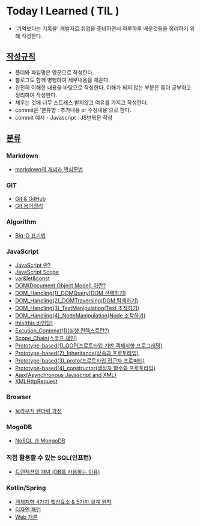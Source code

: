 # Today I Learned ( TIL )

- '기억보다는 기록을' 개발자로 취업을 준비하면서 하루하루 배운것들을 정리하기 위해 작성한다.



## <u>작성규칙</u>

- 폴더와 파일명은 영문으로 작성한다.
- 블로그도 함께 병행하여 세부내용을 채운다.
- 완전히 이해한 내용을 바탕으로 작성한다. 이해가 되지 않는 부분은 좀더 공부하고 정리하여 작성한다.
- 채우는 것에 너무 스트레스 받지않고 여유를 가지고 작성한다.
- commit은 '분류명 : 추가내용 or 수정내용'으로 한다.
- commit 예시 - Javascript : JS반복문 작성



## <u>분류</u>
### Markdown
- [markdown의 개념과 핵심문법](./Markdown/markdown.md)

### GIT
- [Git & GitHub](./Git/Git&GitHub.md)
- [Git 용어정리](./Git/GitTerminology)

### Algorithm
- [Big-O 표기법](./Algorithm/Big-O.md)

### JavaScript
- [JavaScript 란?](./JavaScript/JavaScript.md)
- [JavaScript Scope](./JavaScript/JavaScript_Scope.md)
- [var&let&const](./JavaScript/var&let&const.md)
- [DOM(Document Object Model) 이란?](./JavaScript/DOM.md)
- [DOM_Handling(1)_DOMQuery(DOM 선택하기)](./JavaScript/DOM_Handling(1)_DOMQuery.md)
- [DOM_Handling(2)_DOMTraversing(DOM 탐색하기)](./JavaScript/DOM_Handling(2)_DOMTraversing.md)
- [DOM_Handling(3)_TextManipulation(Text 조작하기)](./JavaScript/DOM_Handling(3)_TextManipulation.md)
- [DOM_Handling(4)_NodeManipulation(Node 조작하기)](./JavaScript/DOM_Handling(4)_NodeManipulation.md)
- [this(this 바인딩)](./JavaScript/this.md)
- [Excution_Contenxt(1)(실행 컨텍스트란?)](./JavaScript/Excution_Contenxt(1).md)
- [Scope_Chain(스코프 체인)](./JavaScript/Scope_Chain.md)
- [Prototype-based(1)_OOP(프로토타입 기반 객체지향 프로그래밍)](./JavaScript/Prototype-based(1)_OOP.md)
- [Prototype-based(2)_Inheritance(상속과 프로토타입)](./JavaScript/Prototype-based(2)_Inheritance.md)
- [Prototype-based(3)_proto(프로토타입 접근자 프로퍼티)](./JavaScript/Prototype-based(3)_proto.md)
- [Prototype-based(4)_constructor(생성자 함수와 프로토타입)](./Javascript/Prototype-based(4)_constructor.md)
- [Ajax(Asynchronous Javascript and XML)](./Javascript/Ajax.md)
- [XMLHttpRequest](./Javascript/XMLHttpRequest.md)

### Browser
- [브라우저 렌더링 과정](./Browser/Browser_Rendering.md)

### MogoDB
- [NoSQL 과 MongoDB](./MongoDB/NoSQL.md)

### 직접 활용할 수 있는 SQL(인프런)
- [트랜잭션의 개념 (DB를 사용하는 이유)](./SQL_inflearn/01_transaction.md)

### Kotlin/Spring
- [객체지향 4가지 핵심요소 & 5가지 설계 원칙](./Kotlin-Spring/01_ODD.md)
- [디자인 패턴](./Kotlin-Spring/02_design_pattern.md)
- [Web 개론](.//Kotlin-Spring/03_web.md)

